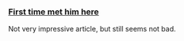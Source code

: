 ### [First time met him here](https://dida.do/blog/can-we-do-without-labeled-data)
Not very impressive article, but still seems not bad.


